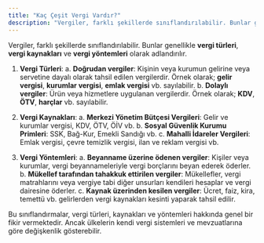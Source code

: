 ```yaml
---
title: "Kaç Çeşit Vergi Vardır?"
description: "Vergiler, farklı şekillerde sınıflandırılabilir. Bunlar genellikle vergi türleri, vergi kaynakları ve vergi yöntemleri olarak adlandırılır"
---
```


Vergiler, farklı şekillerde sınıflandırılabilir. Bunlar genellikle **vergi türleri**, **vergi kaynakları** ve **vergi yöntemleri** olarak adlandırılır.

1. **Vergi Türleri**:
   a. **Doğrudan vergiler**: Kişinin veya kurumun gelirine veya servetine dayalı olarak tahsil edilen vergilerdir. Örnek olarak; **gelir vergisi**, **kurumlar vergisi**, **emlak vergisi** vb. sayılabilir.
   b. **Dolaylı vergiler**: Ürün veya hizmetlere uygulanan vergilerdir. Örnek olarak; **KDV**, **ÖTV**, **harçlar** vb. sayılabilir.

2. **Vergi Kaynakları**:
   a. **Merkezi Yönetim Bütçesi Vergileri**: Gelir ve kurumlar vergisi, KDV, ÖTV, ÖİV vb.
   b. **Sosyal Güvenlik Kurumu Primleri**: SSK, Bağ-Kur, Emekli Sandığı vb.
   c. **Mahalli İdareler Vergileri**: Emlak vergisi, çevre temizlik vergisi, ilan ve reklam vergisi vb.

3. **Vergi Yöntemleri**:
   a. **Beyanname üzerine ödenen vergiler**: Kişiler veya kurumlar, vergi beyannameleriyle vergi borçlarını beyan ederek öderler.
   b. **Mükellef tarafından tahakkuk ettirilen vergiler**: Mükellefler, vergi matrahlarını veya vergiye tabi diğer unsurları kendileri hesaplar ve vergi dairesine öderler.
   c. **Kaynak üzerinden kesilen vergiler**: Ücret, faiz, kira, temettü vb. gelirlerden vergi kaynakları kesinti yaparak tahsil edilir.

Bu sınıflandırmalar, vergi türleri, kaynakları ve yöntemleri hakkında genel bir fikir vermektedir. Ancak ülkelerin kendi vergi sistemleri ve mevzuatlarına göre değişkenlik gösterebilir.
